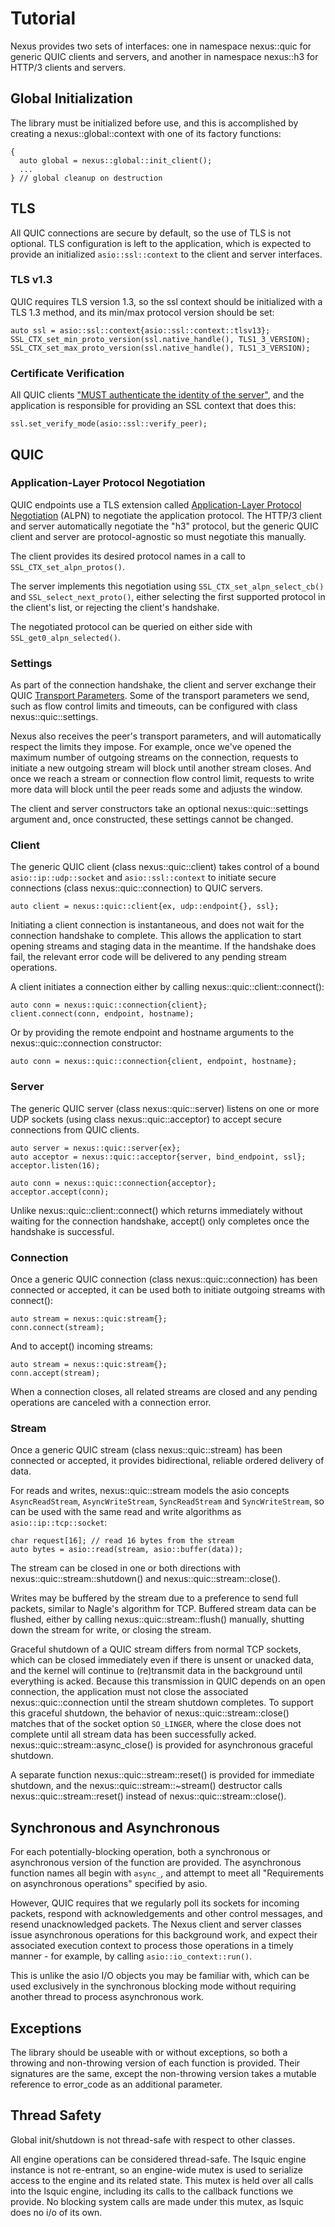 # Tutorial

Nexus provides two sets of interfaces: one in namespace nexus::quic for generic QUIC clients and servers, and another in namespace nexus::h3 for HTTP/3 clients and servers.

## Global Initialization

The library must be initialized before use, and this is accomplished by creating a nexus::global::context with one of its factory functions:

	{
	  auto global = nexus::global::init_client();
	  ...
	} // global cleanup on destruction

## TLS

All QUIC connections are secure by default, so the use of TLS is not optional. TLS configuration is left to the application, which is expected to provide an initialized `asio::ssl::context` to the client and server interfaces.

### TLS v1.3

QUIC requires TLS version 1.3, so the ssl context should be initialized with a TLS 1.3 method, and its min/max protocol version should be set:

	auto ssl = asio::ssl::context{asio::ssl::context::tlsv13};
	SSL_CTX_set_min_proto_version(ssl.native_handle(), TLS1_3_VERSION);
	SSL_CTX_set_max_proto_version(ssl.native_handle(), TLS1_3_VERSION);

### Certificate Verification

All QUIC clients ["MUST authenticate the identity of the server"](https://www.rfc-editor.org/rfc/rfc9001.html#name-peer-authentication), and the application is responsible for providing an SSL context that does this:

	ssl.set_verify_mode(asio::ssl::verify_peer);

## QUIC

### Application-Layer Protocol Negotiation

QUIC endpoints use a TLS extension called [Application-Layer Protocol Negotiation](https://en.wikipedia.org/wiki/ALPN) (ALPN) to negotiate the application protocol. The HTTP/3 client and server automatically negotiate the "h3" protocol, but the generic QUIC client and server are protocol-agnostic so must negotiate this manually.

The client provides its desired protocol names in a call to `SSL_CTX_set_alpn_protos()`.

The server implements this negotiation using `SSL_CTX_set_alpn_select_cb()` and `SSL_select_next_proto()`, either selecting the first supported protocol in the client's list, or rejecting the client's handshake.

The negotiated protocol can be queried on either side with `SSL_get0_alpn_selected()`.

### Settings

As part of the connection handshake, the client and server exchange their QUIC [Transport Parameters](https://www.rfc-editor.org/rfc/rfc9000.html#transport-parameter-definitions). Some of the transport parameters we send, such as flow control limits and timeouts, can be configured with class nexus::quic::settings.

Nexus also receives the peer's transport parameters, and will automatically respect the limits they impose. For example, once we've opened the maximum number of outgoing streams on the connection, requests to initiate a new outgoing stream will block until another stream closes. And once we reach a stream or connection flow control limit, requests to write more data will block until the peer reads some and adjusts the window.

The client and server constructors take an optional nexus::quic::settings argument and, once constructed, these settings cannot be changed.

### Client

The generic QUIC client (class nexus::quic::client) takes control of a bound `asio::ip::udp::socket` and `asio::ssl::context` to initiate secure connections (class nexus::quic::connection) to QUIC servers.

	auto client = nexus::quic::client{ex, udp::endpoint{}, ssl};

Initiating a client connection is instantaneous, and does not wait for the connection handshake to complete. This allows the application to start opening streams and staging data in the meantime. If the handshake does fail, the relevant error code will be delivered to any pending stream operations.

A client initiates a connection either by calling nexus::quic::client::connect():

	auto conn = nexus::quic::connection{client};
	client.connect(conn, endpoint, hostname);

Or by providing the remote endpoint and hostname arguments to the nexus::quic::connection constructor:

	auto conn = nexus::quic::connection{client, endpoint, hostname};

### Server

The generic QUIC server (class nexus::quic::server) listens on one or more UDP sockets (using class nexus::quic::acceptor) to accept secure connections from QUIC clients.

	auto server = nexus::quic::server{ex};
	auto acceptor = nexus::quic::acceptor{server, bind_endpoint, ssl};
	acceptor.listen(16);

	auto conn = nexus::quic::connection{acceptor};
	acceptor.accept(conn);

Unlike nexus::quic::client::connect() which returns immediately without waiting for the connection handshake, accept() only completes once the handshake is successful.

### Connection

Once a generic QUIC connection (class nexus::quic::connection) has been connected or accepted, it can be used both to initiate outgoing streams with connect():

	auto stream = nexus::quic:stream{};
	conn.connect(stream);

And to accept() incoming streams:

	auto stream = nexus::quic:stream{};
	conn.accept(stream);

When a connection closes, all related streams are closed and any pending operations are canceled with a connection error.

### Stream

Once a generic QUIC stream (class nexus::quic::stream) has been connected or accepted, it provides bidirectional, reliable ordered delivery of data.

For reads and writes, nexus::quic::stream models the asio concepts `AsyncReadStream`, `AsyncWriteStream`, `SyncReadStream` and `SyncWriteStream`, so can be used with the same read and write algorithms as `asio::ip::tcp::socket`:

	char request[16]; // read 16 bytes from the stream
	auto bytes = asio::read(stream, asio::buffer(data));

The stream can be closed in one or both directions with nexus::quic::stream::shutdown() and nexus::quic::stream::close().

Writes may be buffered by the stream due to a preference to send full packets, similar to Nagle's algorithm for TCP. Buffered stream data can be flushed, either by calling nexus::quic::stream::flush() manually, shutting down the stream for write, or closing the stream.

Graceful shutdown of a QUIC stream differs from normal TCP sockets, which can be closed immediately even if there is unsent or unacked data, and the kernel will continue to (re)transmit data in the background until everything is acked. Because this transmission in QUIC depends on an open connection, the application must not close the associated nexus::quic::connection until the stream shutdown completes. To support this graceful shutdown, the behavior of nexus::quic::stream::close() matches that of the socket option `SO_LINGER`, where the close does not complete until all stream data has been successfully acked. nexus::quic::stream::async_close() is provided for asynchronous graceful shutdown.

A separate function nexus::quic::stream::reset() is provided for immediate shutdown, and the nexus::quic::stream::~stream() destructor calls nexus::quic::stream::reset() instead of nexus::quic::stream::close().

## Synchronous and Asynchronous

For each potentially-blocking operation, both a synchronous or asynchronous version of the function are provided. The asynchronous function names all begin with `async_`, and attempt to meet all "Requirements on asynchronous operations" specified by asio.

However, QUIC requires that we regularly poll its sockets for incoming packets, respond with acknowledgements and other control messages, and resend unacknowledged packets. The Nexus client and server classes issue asynchronous operations for this background work, and expect their associated execution context to process those operations in a timely manner - for example, by calling `asio::io_context::run()`.

This is unlike the asio I/O objects you may be familiar with, which can be used exclusively in the synchronous blocking mode without requiring another thread to process asynchronous work.

## Exceptions

The library should be useable with or without exceptions, so both a throwing and non-throwing version of each function is provided. Their signatures are the same, except the non-throwing version takes a mutable reference to error_code as an additional parameter.

## Thread Safety

Global init/shutdown is not thread-safe with respect to other classes.

All engine operations can be considered thread-safe. The lsquic engine instance is not re-entrant, so an engine-wide mutex is used to serialize access to the engine and its related state. This mutex is held over all calls into the lsquic engine, including its calls to the callback functions we provide. No blocking system calls are made under this mutex, as lsquic does no i/o of its own.
